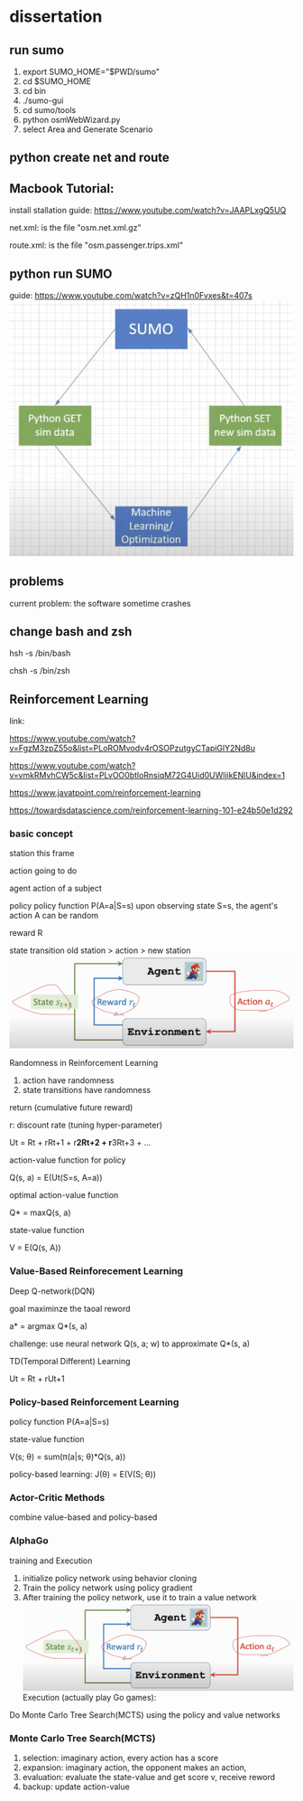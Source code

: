 # dissertation

## run sumo
1. export SUMO_HOME="$PWD/sumo"
2. cd $SUMO_HOME 
3. cd bin
4. ./sumo-gui
5. cd sumo/tools
6. python osmWebWizard.py
7. select Area and Generate Scenario

## python create net and route




## Macbook Tutorial:
install stallation guide: https://www.youtube.com/watch?v=JAAPLxgQ5UQ

net.xml: is the file "osm.net.xml.gz"

route.xml: is the file "osm.passenger.trips.xml"

## python run SUMO
guide: https://www.youtube.com/watch?v=zQH1n0Fvxes&t=407s
![](priciple.png)



## problems
current problem: the software sometime crashes

## change bash and zsh
hsh -s /bin/bash

chsh -s /bin/zsh


## Reinforcement Learning
link: 

https://www.youtube.com/watch?v=FgzM3zpZ55o&list=PLoROMvodv4rOSOPzutgyCTapiGlY2Nd8u

https://www.youtube.com/watch?v=vmkRMvhCW5c&list=PLvOO0btloRnsiqM72G4Uid0UWljikENlU&index=1

https://www.javatpoint.com/reinforcement-learning

https://towardsdatascience.com/reinforcement-learning-101-e24b50e1d292

### basic concept
station  this frame

action   going to do 

agent    action of a subject

policy   policy function P(A=a|S=s) upon observing state S=s, the agent's action A can be random

reward R 

state transition   old station > action > new station 
![](action-environ.png)

Randomness in Reinforcement Learning 

1. action have randomness
2. state transitions have randomness

return (cumulative future reward)

r: discount rate (tuning hyper-parameter)

Ut = Rt + rRt+1 + r**2Rt+2 + r**3Rt+3 + ...

action-value function for policy 

Q(s, a) = E(Ut(S=s, A=a))

optimal action-value function

Q* = maxQ(s, a)

state-value function 

V = E(Q(s, A))


### Value-Based Reinforecement Learning
Deep Q-network(DQN)

goal maximinze the taoal reword 

a* = argmax Q*(s, a)

challenge: use neural network Q(s, a; w) to approximate Q*(s, a)

TD(Temporal Different) Learning

Ut = Rt + rUt+1

### Policy-based Reinforcement Learning 
policy function P(A=a|S=s)

state-value function

V(s; θ) = sum(π(a|s; θ)*Q(s, a))

policy-based learning: J(θ) = E(V(S; θ))

### Actor-Critic Methods
combine value-based and policy-based

### AlphaGo 
training and Execution
1. initialize policy network using behavior cloning
2. Train the policy network using policy gradient
3. After training the policy network, use it to train a value network
![](action-environ.png)
Execution (actually play Go games):

Do Monte Carlo Tree Search(MCTS) using the policy and value networks

### Monte Carlo Tree Search(MCTS)
1. selection: imaginary action, every action has a score 
2. expansion: imaginary action, the opponent makes an action, 
3. evaluation: evaluate the state-value and get score v, receive reword
4. backup: update action-value

